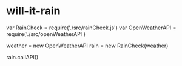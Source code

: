 # will-it-rain
var RainCheck = require('./src/rainCheck.js')
var OpenWeatherAPI = require('./src/openWeatherAPI')

weather = new OpenWeatherAPI
rain = new RainCheck(weather)

rain.callAPI()
